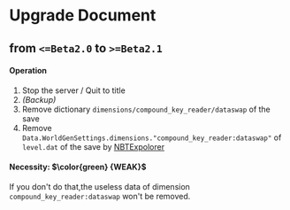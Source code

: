 # Upgrade Document
## from `<=Beta2.0` to `>=Beta2.1`

#### Operation
1. Stop the server / Quit to title
2. _(Backup)_
3. Remove dictionary `dimensions/compound_key_reader/dataswap` of the save
4. Remove `Data.WorldGenSettings.dimensions."compound_key_reader:dataswap"` of `level.dat` of the save by [NBTExpolorer](https://github.com/jaquadro/NBTExplorer/releases)
#### Necessity: $\color{green} {WEAK}$
If you don't do that,the useless data of dimension `compound_key_reader:dataswap` won't be removed.